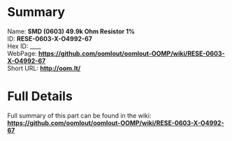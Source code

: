 
Summary
=================
  
Name: __SMD (0603) 49.9k Ohm Resistor 1%__    
ID: __RESE-0603-X-O4992-67__   
Hex ID: ____   
WebPage: __https://github.com/oomlout/oomlout-OOMP/wiki/RESE-0603-X-O4992-67__   
Short URL: __http://oom.lt/__   

Full Details
==========================
Full summary of this part can be found in the wiki:   
__https://github.com/oomlout/oomlout-OOMP/wiki/RESE-0603-X-O4992-67__    

